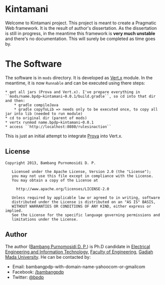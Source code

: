 Kintamani
=========

Welcome to Kintamani project. This project is meant to create a Pragmatic Web framework. It is the result of author's dissertation. As the dissertation is still in progress, in the meantime this framework is **very much unstable** and there's no documentation. This will surely be completed as time goes by.

The Software
============

The software is in ``mods`` directory. It is developed as [Vert.x](http://vertx.io) module. In the meantime, it is now ``Runnable`` and can be executed using there steps:

~~~
* get all jars (Prova and Vert.x). I've prepare everything in ``mods/name.bpdp~kintamani~0.0.1/build.gradle``, so cd into that dir and then: 
	* gradle compileJava
	* gradle copyToLib => needs only to be executed once, to copy all jar into lib (needed to run module)
* cd to original dir (parent of mods)
* vertx runmod name.bpdp~kintamani~0.0.1
* access ``http://localhost:8080/rulesinaction``	
~~~

This is just an initial attempt to integrate [Prova](http://prova.ws) into Vert.x.

License
-------
~~~
Copyright 2013, Bambang Purnomosidi D. P.

   Licensed under the Apache License, Version 2.0 (the "License");
   you may not use this file except in compliance with the License.
   You may obtain a copy of the License at

     http://www.apache.org/licenses/LICENSE-2.0

   Unless required by applicable law or agreed to in writing, software
   distributed under the License is distributed on an "AS IS" BASIS,
   WITHOUT WARRANTIES OR CONDITIONS OF ANY KIND, either express or implied.
   See the License for the specific language governing permissions and
   limitations under the License.
~~~

Author
------
The author ([Bambang Purnomosidi D. P.](http://bpdp.name)) is Ph.D candidate in [Electrical Engineering and Information Technology](http://pasca.te.ugm.ac.id), [Faculty of Engineering](http://www.fakultas-teknik.ugm.ac.id), [Gadjah Mada University](http://www.ugm.ac.id). He can be contacted by:
* Email: bambangpdp-with-domain-name-yahoocom-or-gmailcom
* Facebook: [/bambangpdp](http://www.facebook.com/bambangpdp)
* Twitter: [@bpdp](http://twitter.com/bpdp)
